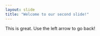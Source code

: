 ```yaml
---
layout: slide
title: "Welcome to our second slide!"
---
```

This is great.
Use the left arrow to go back!
